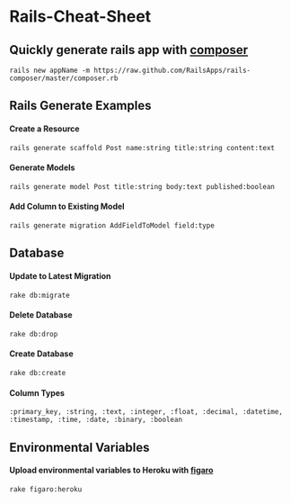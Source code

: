 Rails-Cheat-Sheet
=================
## Quickly generate rails app with [composer](https://github.com/RailsApps/rails-composer)
```rails new appName -m https://raw.github.com/RailsApps/rails-composer/master/composer.rb```

## Rails Generate Examples
#### Create a Resource
	rails generate scaffold Post name:string title:string content:text

#### Generate Models
	rails generate model Post title:string body:text published:boolean

#### Add Column to Existing Model
	rails generate migration AddFieldToModel field:type


## Database
#### Update to Latest Migration
	rake db:migrate

#### Delete Database
	rake db:drop

#### Create Database
	rake db:create

#### Column Types
	:primary_key, :string, :text, :integer, :float, :decimal, :datetime, :timestamp, :time, :date, :binary, :boolean

## Environmental Variables
#### Upload environmental variables to Heroku with [figaro](https://github.com/laserlemon/figaro)
	rake figaro:heroku
